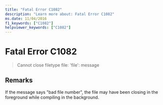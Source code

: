 ```yaml
---
title: "Fatal Error C1082"
description: "Learn more about: Fatal Error C1082"
ms.date: 11/04/2016
f1_keywords: ["C1082"]
helpviewer_keywords: ["C1082"]
---
```

# Fatal Error C1082

> Cannot close filetype file: 'file': message

## Remarks

If the message says "bad file number", the file may have been closing in the foreground while compiling in the background.
